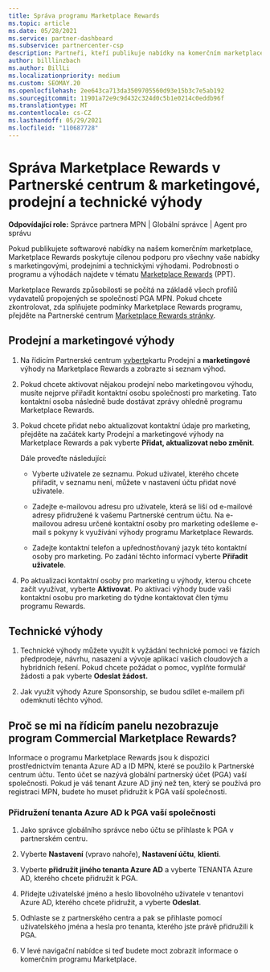 ```yaml
---
title: Správa programu Marketplace Rewards
ms.topic: article
ms.date: 05/28/2021
ms.service: partner-dashboard
ms.subservice: partnercenter-csp
description: Partneři, kteří publikuje nabídky na komerčním marketplace, mají nárok na výhody, které nabízejí marketingovou podporu.
author: billlinzbach
ms.author: BillLi
ms.localizationpriority: medium
ms.custom: SEOMAY.20
ms.openlocfilehash: 2ee643ca713da3509705560d93e15b3c7e5ab192
ms.sourcegitcommit: 11901a72e9c9d432c324d0c5b1e0214c0eddb96f
ms.translationtype: MT
ms.contentlocale: cs-CZ
ms.lasthandoff: 05/29/2021
ms.locfileid: "110687728"
---
```

# <a name="manage-marketplace-rewards-in-partner-center--activate-marketing-sales-and-technical-benefits"></a>Správa Marketplace Rewards v Partnerské centrum & marketingové, prodejní a technické výhody

**Odpovídající role:** Správce partnera MPN | Globální správce | Agent pro správu

Pokud publikujete softwarové nabídky na našem komerčním marketplace, Marketplace Rewards poskytuje cílenou podporu pro všechny vaše nabídky s marketingovými, prodejními a technickými výhodami. Podrobnosti o programu a výhodách najdete v tématu [Marketplace Rewards](https://aka.ms/marketplacerewards) (PPT).

Marketplace Rewards způsobilosti se počítá na základě všech profilů vydavatelů propojených se společností PGA MPN. Pokud chcete zkontrolovat, zda splňujete podmínky Marketplace Rewards programu, přejděte na Partnerské centrum [Marketplace Rewards stránky](https://partner.microsoft.com/dashboard/mpn/program/commercialmarketplace).

## <a name="sales-and-marketing-benefits"></a>Prodejní a marketingové výhody

1. Na řídicím Partnerské centrum [vyberte](https://partner.microsoft.com/dashboard)kartu Prodejní a **marketingové** výhody na Marketplace Rewards a zobrazte si seznam výhod.

2. Pokud chcete aktivovat nějakou prodejní nebo marketingovou výhodu, musíte nejprve přiřadit kontaktní osobu společnosti pro marketing. Tato kontaktní osoba následně bude dostávat zprávy ohledně programu Marketplace Rewards.

3. Pokud chcete přidat nebo aktualizovat kontaktní údaje pro marketing, přejděte na začátek karty Prodejní a marketingové výhody na Marketplace Rewards a pak vyberte **Přidat, aktualizovat nebo změnit**.

   Dále proveďte následující:

   - Vyberte uživatele ze seznamu. Pokud uživatel, kterého chcete přiřadit, v seznamu není, můžete v nastavení účtu přidat nové uživatele.

   - Zadejte e-mailovou adresu pro uživatele, která se liší od e-mailové adresy přidružené k vašemu Partnerské centrum účtu. Na e-mailovou adresu určené kontaktní osoby pro marketing odešleme e-mail s pokyny k využívání výhody programu Marketplace Rewards.

   - Zadejte kontaktní telefon a upřednostňovaný jazyk této kontaktní osoby pro marketing. Po zadání těchto informací vyberte **Přiřadit uživatele**.

4. Po aktualizaci kontaktní osoby pro marketing u výhody, kterou chcete začít využívat, vyberte **Aktivovat**. Po aktivaci výhody bude vaši kontaktní osobu pro marketing do týdne kontaktovat člen týmu programu Rewards.

## <a name="technical-benefits"></a>Technické výhody

1. Technické výhody můžete využít k vyžádání technické pomoci ve fázích předprodeje, návrhu, nasazení a vývoje aplikací vašich cloudových a hybridních řešení. Pokud chcete požádat o pomoc, vyplňte formulář žádosti a pak vyberte **Odeslat žádost.**

2. Jak využít výhody Azure Sponsorship, se budou sdílet e-mailem při odemknutí těchto výhod.

## <a name="why-cant-i-see-the-commercial-marketplace-rewards-program-on-my-dashboard"></a>Proč se mi na řídicím panelu nezobrazuje program Commercial Marketplace Rewards?

Informace o programu Marketplace Rewards jsou k dispozici prostřednictvím tenanta Azure AD a ID MPN, které se použilo k Partnerské centrum účtu. Tento účet se nazývá globální partnerský účet (PGA) vaší společnosti. Pokud je váš tenant Azure AD jiný než ten, který se používá pro registraci MPN, budete ho muset přidružit k PGA vaší společnosti.

### <a name="to-associate-an-azure-ad-tenant-with-the-pga-of-your-company"></a>Přidružení tenanta Azure AD k PGA vaší společnosti

1. Jako správce globálního správce nebo účtu se přihlaste k PGA v partnerském centru.

2. Vyberte **Nastavení** (vpravo nahoře), **Nastavení účtu**, **klienti**.

3. Vyberte **přidružit jiného tenanta Azure AD** a vyberte TENANTA Azure AD, kterého chcete přidružit k PGA.

4. Přidejte uživatelské jméno a heslo libovolného uživatele v tenantovi Azure AD, kterého chcete přidružit, a vyberte **Odeslat**.

5. Odhlaste se z partnerského centra a pak se přihlaste pomocí uživatelského jména a hesla pro tenanta, kterého jste právě přidružili k PGA.

6. V levé navigační nabídce si teď budete moct zobrazit informace o komerčním programu Marketplace.
